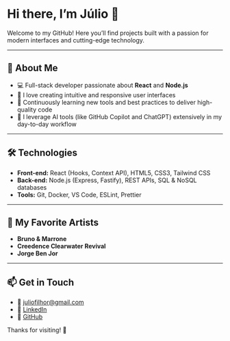 # Hi there, I’m Júlio 👋

Welcome to my GitHub! Here you’ll find projects built with a passion for modern interfaces and cutting-edge technology.

---

## 🚀 About Me

* 💻 Full-stack developer passionate about **React** and **Node.js**
* 🎨 I love creating intuitive and responsive user interfaces
* 🌱 Continuously learning new tools and best practices to deliver high-quality code
* 🤖 I leverage AI tools (like GitHub Copilot and ChatGPT) extensively in my day-to-day workflow



---

## 🛠️ Technologies

* **Front-end:** React (Hooks, Context API), HTML5, CSS3, Tailwind CSS
* **Back-end:** Node.js (Express, Fastify), REST APIs, SQL & NoSQL databases
* **Tools:** Git, Docker, VS Code, ESLint, Prettier

---

## 🎵 My Favorite Artists

* **Bruno & Marrone**
* **Creedence Clearwater Revival**
* **Jorge Ben Jor**


---

## 📫 Get in Touch

* 📧 [juliofilhor@gmail.com](mailto:juliofilhor@gmail.com)
* 💼 [LinkedIn](https://www.linkedin.com/in/juliorsf)
* 🐙 [GitHub](https://github.com/DevJulio)

Thanks for visiting! 🌟
